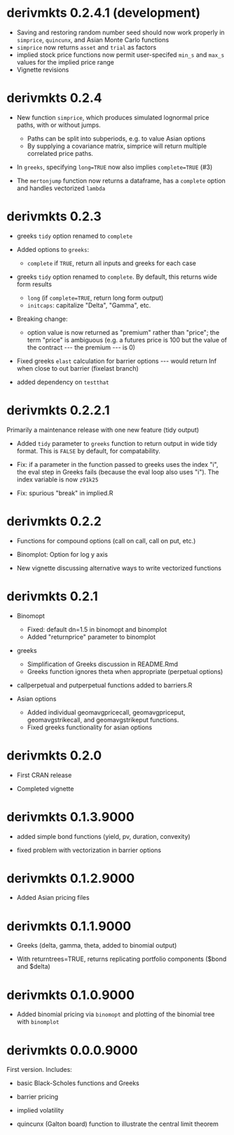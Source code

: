 # derivmkts 0.2.4.1 (development)

* Saving and restoring random number seed should now work properly in
  `simprice`, `quincunx`, and Asian Monte Carlo functions 
* `simprice` now returns `asset` and `trial` as factors
* implied stock price functions now permit user-specifed `min_s` and
  `max_s` values for the implied price range
* Vignette revisions

# derivmkts 0.2.4

* New function `simprice`, which produces simulated lognormal price
  paths, with or without jumps.
  * Paths can be split into subperiods, e.g. to value Asian options
  * By supplying a covariance matrix, simprice will return multiple
    correlated price paths.

* In `greeks`, specifying `long=TRUE` now also implies `complete=TRUE`
  (#3)

* The `mertonjump` function now returns a dataframe, has a `complete`
  option and handles vectorized `lambda`

# derivmkts 0.2.3

* greeks `tidy` option renamed to `complete`

* Added options to `greeks`: 
  * `complete` if `TRUE`, return all inputs and greeks for each case
* greeks `tidy` option renamed to `complete`. By default, this returns
  wide form results
  * `long` (if `complete=TRUE`, return long form output)
  * `initcaps`: capitalize "Delta", "Gamma", etc.

* Breaking change:
  * option value is now returned as "premium" rather than "price";
    the term "price" is ambiguous (e.g. a futures price is 100 but
    the value of the contract --- the premium --- is 0)

* Fixed greeks `elast` calculation for barrier options --- would return Inf when
 close to out barrier (fixelast branch)

* added dependency on `testthat`

# derivmkts 0.2.2.1

Primarily a maintenance release with one new feature (tidy output)

* Added `tidy` parameter to `greeks` function to return output in wide
  tidy format. This is `FALSE` by default, for compatability.

* Fix: if a parameter in the function passed to greeks uses the
  index "i", the eval step in Greeks fails (because the eval loop
  also uses "i"). The index variable is now `z91k25`

* Fix: spurious "break" in implied.R
   
# derivmkts 0.2.2

* Functions for compound options (call on call, call on put, etc.)

* Binomplot: Option for log y axis

* New vignette discussing alternative ways to write vectorized
  functions

# derivmkts 0.2.1

* Binomopt

	* Fixed: default dn=1.5 in binomopt and binomplot
	* Added "returnprice" parameter to binomplot

* greeks
	* Simplification of Greeks discussion in README.Rmd
	* Greeks function ignores theta when appropriate (perpetual options)

* callperpetual and putperpetual functions added to barriers.R

* Asian options 

	* Added individual geomavgpricecall, geomavgpriceput,
	  geomavgstrikecall, and geomavgstrikeput functions.
	* Fixed greeks functionality for asian options
	

# derivmkts 0.2.0

* First CRAN release

* Completed vignette

# derivmkts 0.1.3.9000

* added simple bond functions (yield, pv, duration, convexity)

* fixed problem with vectorization in barrier options 

# derivmkts 0.1.2.9000

* Added Asian pricing files

# derivmkts 0.1.1.9000

* Greeks (delta, gamma, theta, added to binomial output)

* With returntrees=TRUE, returns replicating portfolio components
  ($bond and $delta)

# derivmkts 0.1.0.9000

* Added binomial pricing via `binomopt` and plotting of the binomial
  tree with `binomplot`

# derivmkts 0.0.0.9000

First version. Includes:

* basic Black-Scholes functions and Greeks

* barrier pricing

* implied volatility

* quincunx (Galton board) function to illustrate the central limit
  theorem


